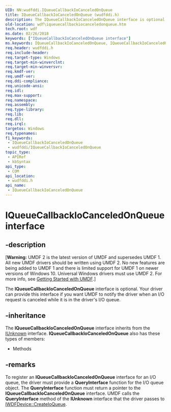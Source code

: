 ```yaml
---
UID: NN:wudfddi.IQueueCallbackIoCanceledOnQueue
title: IQueueCallbackIoCanceledOnQueue (wudfddi.h)
description: The IQueueCallbackIoCanceledOnQueue interface is optional. Your driver can provide this interface if you want UMDF to notify the driver when an I/O request is canceled while it is in the driver's I/O queue.
old-location: wdf\iqueuecallbackiocanceledonqueue.htm
tech.root: wdf
ms.date: 02/26/2018
keywords: ["IQueueCallbackIoCanceledOnQueue interface"]
ms.keywords: IQueueCallbackIoCanceledOnQueue, IQueueCallbackIoCanceledOnQueue interface, IQueueCallbackIoCanceledOnQueue interface,described, UMDFQueueObjectRef_65c767dc-7b2b-4b25-a546-d0f3fb6fba14.xml, umdf.iqueuecallbackiocanceledonqueue, wdf.iqueuecallbackiocanceledonqueue, wudfddi/IQueueCallbackIoCanceledOnQueue
req.header: wudfddi.h
req.include-header: 
req.target-type: Windows
req.target-min-winverclnt: 
req.target-min-winversvr: 
req.kmdf-ver: 
req.umdf-ver: 
req.ddi-compliance: 
req.unicode-ansi: 
req.idl: 
req.max-support: 
req.namespace: 
req.assembly: 
req.type-library: 
req.lib: 
req.dll: 
req.irql: 
targetos: Windows
req.typenames: 
f1_keywords:
 - IQueueCallbackIoCanceledOnQueue
 - wudfddi/IQueueCallbackIoCanceledOnQueue
topic_type:
 - APIRef
 - kbSyntax
api_type:
 - COM
api_location:
 - wudfddi.h
api_name:
 - IQueueCallbackIoCanceledOnQueue
---
```


# IQueueCallbackIoCanceledOnQueue interface


## -description

<p class="CCE_Message">[<b>Warning:</b> UMDF 2 is the latest version of UMDF and supersedes UMDF 1.  All new UMDF drivers should be written using UMDF 2.  No new features are being added to UMDF 1 and there is limited support for UMDF 1 on newer versions of Windows 10.  Universal Windows drivers must use UMDF 2.  For more info, see <a href="/windows-hardware/drivers/wdf/getting-started-with-umdf-version-2">Getting Started with UMDF</a>.]

The <b>IQueueCallbackIoCanceledOnQueue</b> interface is optional. Your driver can provide this interface if you want UMDF to notify the driver when an I/O request is canceled while it is in the driver's I/O queue.

## -inheritance

The <b xmlns:loc="http://microsoft.com/wdcml/l10n">IQueueCallbackIoCanceledOnQueue</b> interface inherits from the <a href="/windows/win32/api/unknwn/nn-unknwn-iunknown">IUnknown</a> interface. <b>IQueueCallbackIoCanceledOnQueue</b> also has these types of members:
<ul>
<li>Methods</li>
</ul>

## -remarks

To register an <b>IQueueCallbackIoCanceledOnQueue</b> interface for an I/O queue, the driver must provide a <b>QueryInterface</b> function for the I/O queue object. The <b>QueryInterface</b> function must return a pointer to the <b>IQueueCallbackIoCanceledOnQueue</b> interface. UMDF calls the <b>QueryInterface</b> method of the <b>IUnknown</b> interface that the driver passes to <a href="/windows-hardware/drivers/ddi/wudfddi/nf-wudfddi-iwdfdevice-createioqueue">IWDFDevice::CreateIoQueue</a>.
